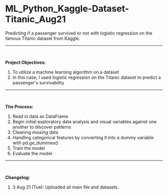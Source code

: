 # ML_Python_Kaggle-Dataset-Titanic_Aug21
Predicting if a passenger survived or not with logistic regression on the famous Titanic dataset from Kaggle.
<hr>
<br>

**Project Objectives:**
1. To utilize a machine learning algorithm on a dataset
2. In this case, I used logistic regression on the Titanic dataset to predict a passenger's survivability
<hr>
<br>

**The Process:**
1. Read in data as DataFrame
2. Begin initial exploratory data analysis and visual variables against one another to discover patterns
3. Cleaning missing data
4. Handling categorical features by converting it into a dummy variable with pd.ge_dummies()
5. Train the model
6. Evaluate the model
<hr>
<br>

**Changelog:**
1. 3 Aug 21 (Tue): Uploaded all main file and datasets.
